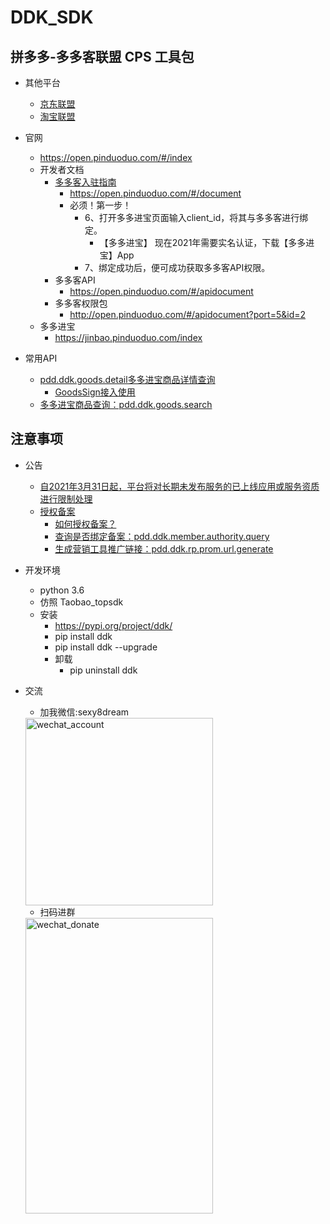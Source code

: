 # DDK_SDK
## 拼多多-多多客联盟 CPS 工具包

- 其他平台
    - [京东联盟](https://pypi.org/project/jd-union/)
    - [淘宝联盟](https://github.com/makelove/Taobao_topsdk)


- 官网
    - https://open.pinduoduo.com/#/index
    - 开发者文档
        - [多多客入驻指南](https://open.pinduoduo.com/#/document?title=%25E5%25A4%259A%25E5%25A4%259A%25E5%25AE%25A2%25E5%2585%25A5%25E9%25A9%25BB%25E6%258C%2587%25E5%258D%2597)
            - https://open.pinduoduo.com/#/document
            - 必须！第一步！
                - 6、打开多多进宝页面输入client_id，将其与多多客进行绑定。
                    - 【多多进宝】 现在2021年需要实名认证，下载【多多进宝】App
                - 7、绑定成功后，便可成功获取多多客API权限。
        - 多多客API
            - https://open.pinduoduo.com/#/apidocument
        - 多多客权限包
            - http://open.pinduoduo.com/#/apidocument?port=5&id=2
    - 多多进宝
        - https://jinbao.pinduoduo.com/index

- 常用API
    - [pdd.ddk.goods.detail多多进宝商品详情查询](https://open.pinduoduo.com/application/document/api?id=pdd.ddk.goods.detail&permissionId=2)
        - [GoodsSign接入使用](https://jinbao.pinduoduo.com/qa-system?questionId=252)
    - [多多进宝商品查询：pdd.ddk.goods.search](https://jinbao.pinduoduo.com/third-party/api-detail?apiName=pdd.ddk.goods.search)
    
        

## 注意事项
- 公告
    - [自2021年3月31日起，平台将对长期未发布服务的已上线应用或服务资质进行限制处理](https://open.pinduoduo.com/application/document/announcement?id=159)
    - [授权备案](https://jinbao.pinduoduo.com/qa-system?questionId=204)
        - [如何授权备案？](https://jinbao.pinduoduo.com/qa-system?questionId=218)
        - [查询是否绑定备案：pdd.ddk.member.authority.query](https://jinbao.pinduoduo.com/third-party/api-detail?apiName=pdd.ddk.member.authority.query)
        - [生成营销工具推广链接：pdd.ddk.rp.prom.url.generate](https://jinbao.pinduoduo.com/third-party/api-detail?apiName=pdd.ddk.rp.prom.url.generate)
        
    


- 开发环境
    - python 3.6
    - 仿照 Taobao_topsdk
    - 安装
        - https://pypi.org/project/ddk/
        - pip install ddk
        - pip install ddk --upgrade
        - 卸载
            - pip uninstall ddk

- 交流
    - 加我微信:sexy8dream
    <img src="http://images7n.dark.net.cn/sexy8dream.jpg" width = "300" height = "300" alt="wechat_account"  />

    - 扫码进群
    <img src="http://images7n.dark.net.cn/cps-union-tb-jd-pdd8.jpg" width = "300" height = "473" alt="wechat_donate"  />
